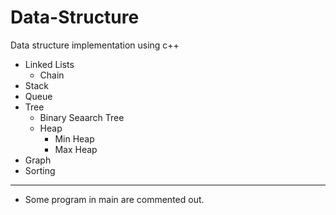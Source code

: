 # Data-Structure
Data structure implementation using c++
* Linked Lists 
    *  Chain
* Stack
* Queue
* Tree
  * Binary Seaarch Tree
  * Heap
    * Min Heap
    * Max Heap
* Graph
* Sorting
---
* Some program in main are commented out.

